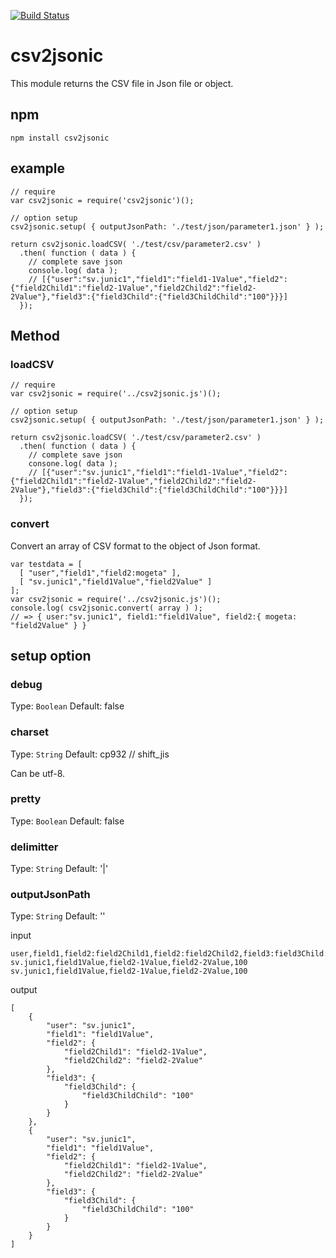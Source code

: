[![Build Status](https://travis-ci.org/svjunic/csv2jsonic.svg?branch=master)](https://travis-ci.org/svjunic/csv2jsonic)

# csv2jsonic
This module returns the CSV file in Json file or object.

## npm

```
npm install csv2jsonic
```

## example

```
// require
var csv2jsonic = require('csv2jsonic')();

// option setup
csv2jsonic.setup( { outputJsonPath: './test/json/parameter1.json' } );

return csv2jsonic.loadCSV( './test/csv/parameter2.csv' )
  .then( function ( data ) {
    // complete save json
    console.log( data );
    // [{"user":"sv.junic1","field1":"field1-1Value","field2":{"field2Child1":"field2-1Value","field2Child2":"field2-2Value"},"field3":{"field3Child":{"field3ChildChild":"100"}}}]
  });
```

## Method

### loadCSV
```
// require
var csv2jsonic = require('../csv2jsonic.js')();

// option setup
csv2jsonic.setup( { outputJsonPath: './test/json/parameter1.json' } );

return csv2jsonic.loadCSV( './test/csv/parameter2.csv' )
  .then( function ( data ) {
    // complete save json
    consone.log( data );
    // [{"user":"sv.junic1","field1":"field1-1Value","field2":{"field2Child1":"field2-1Value","field2Child2":"field2-2Value"},"field3":{"field3Child":{"field3ChildChild":"100"}}}]
  });
```

### convert
Convert an array of CSV format to the object of Json format.
```
var testdata = [
  [ "user","field1","field2:mogeta" ],
  [ "sv.junic1","field1Value","field2Value" ]
];
var csv2jsonic = require('../csv2jsonic.js')();
console.log( csv2jsonic.convert( array ) );
// => { user:"sv.junic1", field1:"field1Value", field2:{ mogeta: "field2Value" } }
```

##  setup option

### debug
Type: `Boolean`
Default: false

### charset
Type: `String`
Default: cp932 // shift_jis

Can be utf-8.

### pretty
Type: `Boolean`
Default: false

### delimitter
Type: `String`
Default: '|'

### outputJsonPath
Type: `String`
Default: ''


input
```
user,field1,field2:field2Child1,field2:field2Child2,field3:field3Child:field3ChildChild
sv.junic1,field1Value,field2-1Value,field2-2Value,100
sv.junic1,field1Value,field2-1Value,field2-2Value,100
```

output
```
[
    {
        "user": "sv.junic1",
        "field1": "field1Value",
        "field2": {
            "field2Child1": "field2-1Value",
            "field2Child2": "field2-2Value"
        },
        "field3": {
            "field3Child": {
                "field3ChildChild": "100"
            }
        }
    },
    {
        "user": "sv.junic1",
        "field1": "field1Value",
        "field2": {
            "field2Child1": "field2-1Value",
            "field2Child2": "field2-2Value"
        },
        "field3": {
            "field3Child": {
                "field3ChildChild": "100"
            }
        }
    }
]
```
